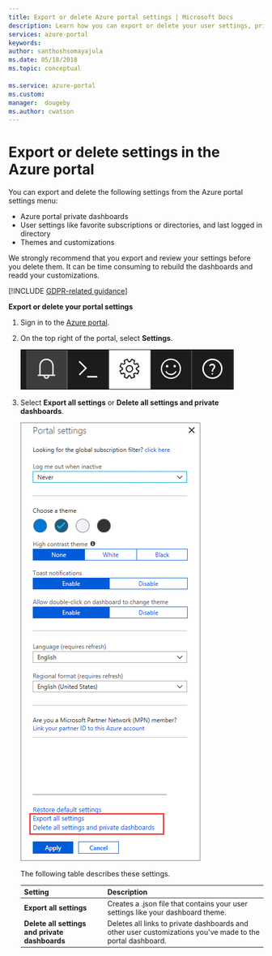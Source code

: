 ```yaml
---
title: Export or delete Azure portal settings | Microsoft Docs 
description: Learn how you can export or delete your user settings, private dashboards, and customizations in the Azure portal.  
services: azure-portal
keywords: 
author: santhoshsomayajula
ms.date: 05/18/2018
ms.topic: conceptual

ms.service: azure-portal
ms.custom: 
manager:  dougeby
ms.author: cwatson
---
```

# Export or delete settings in the Azure portal
You can export and delete the following settings from the Azure portal settings menu:
* Azure portal private dashboards
* User settings like favorite subscriptions or directories, and last logged in directory
* Themes and customizations

We strongly recommend that you export and review your settings before you delete them. It can be time consuming to rebuild the dashboards and readd your customizations.

[!INCLUDE [GDPR-related guidance](../../includes/gdpr-intro-sentence.md)]

**Export or delete your portal settings**

1. Sign in to the [Azure portal](https://portal.azure.com).
2. On the top right of the portal, select **Settings**.

    ![Screenshot that shows the portal settings gear](media/azure-portal-export-delete-settings/azure-portal-settings-icon.png)
3. Select **Export all settings** or **Delete all settings and private dashboards**.

    ![Screenshot that shows the portal settings export and delete](media/azure-portal-export-delete-settings/azure-portal-export-delete-settings.png)

      The following table describes these settings. 

      | Setting | Description |
      | --- | --- |
      | **Export all settings** | Creates a .json file that contains your user settings like your dashboard theme.|
      | **Delete all settings and private dashboards** | Deletes all links to private dashboards and other user customizations you've made to the portal dashboard. |



